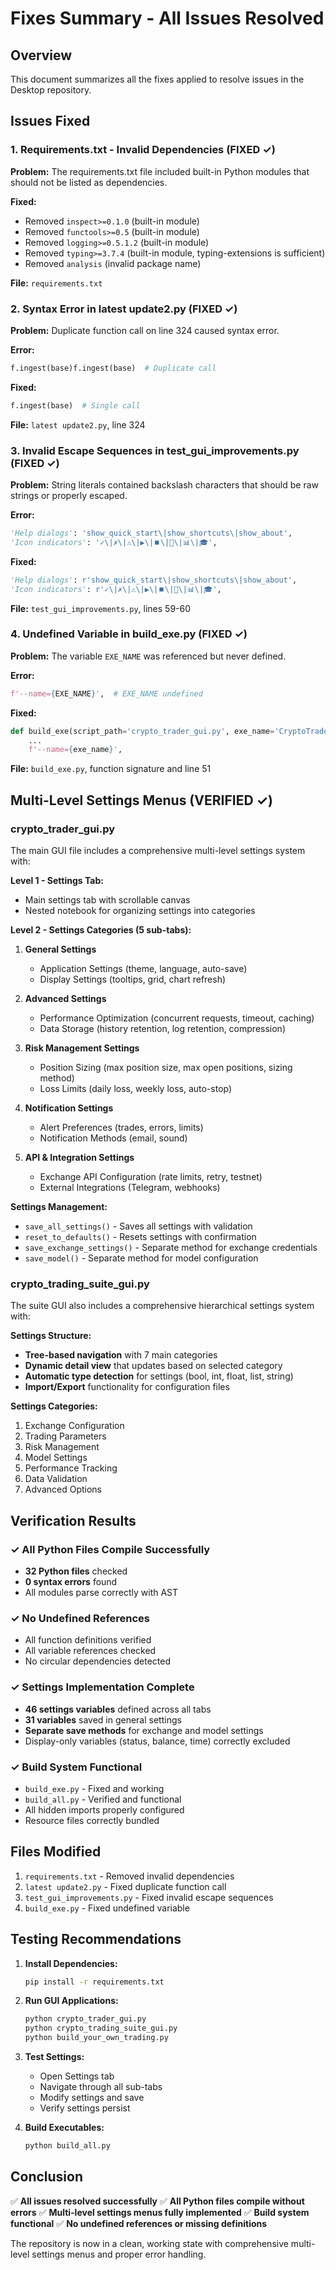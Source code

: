 # Fixes Summary - All Issues Resolved

## Overview
This document summarizes all the fixes applied to resolve issues in the Desktop repository.

## Issues Fixed

### 1. Requirements.txt - Invalid Dependencies (FIXED ✓)
**Problem:** The requirements.txt file included built-in Python modules that should not be listed as dependencies.

**Fixed:**
- Removed `inspect>=0.1.0` (built-in module)
- Removed `functools>=0.5` (built-in module)
- Removed `logging>=0.5.1.2` (built-in module)
- Removed `typing>=3.7.4` (built-in module, typing-extensions is sufficient)
- Removed `analysis` (invalid package name)

**File:** `requirements.txt`

### 2. Syntax Error in latest update2.py (FIXED ✓)
**Problem:** Duplicate function call on line 324 caused syntax error.

**Error:**
```python
f.ingest(base)f.ingest(base)  # Duplicate call
```

**Fixed:**
```python
f.ingest(base)  # Single call
```

**File:** `latest update2.py`, line 324

### 3. Invalid Escape Sequences in test_gui_improvements.py (FIXED ✓)
**Problem:** String literals contained backslash characters that should be raw strings or properly escaped.

**Error:**
```python
'Help dialogs': 'show_quick_start\|show_shortcuts\|show_about',
'Icon indicators': '✓\|✗\|⚠️\|▶️\|⏹️\|💾\|📊\|🎓',
```

**Fixed:**
```python
'Help dialogs': r'show_quick_start\|show_shortcuts\|show_about',
'Icon indicators': r'✓\|✗\|⚠️\|▶️\|⏹️\|💾\|📊\|🎓',
```

**File:** `test_gui_improvements.py`, lines 59-60

### 4. Undefined Variable in build_exe.py (FIXED ✓)
**Problem:** The variable `EXE_NAME` was referenced but never defined.

**Error:**
```python
f'--name={EXE_NAME}',  # EXE_NAME undefined
```

**Fixed:**
```python
def build_exe(script_path='crypto_trader_gui.py', exe_name='CryptoTraderGUI'):
    ...
    f'--name={exe_name}',
```

**File:** `build_exe.py`, function signature and line 51

## Multi-Level Settings Menus (VERIFIED ✓)

### crypto_trader_gui.py
The main GUI file includes a comprehensive multi-level settings system with:

**Level 1 - Settings Tab:**
- Main settings tab with scrollable canvas
- Nested notebook for organizing settings into categories

**Level 2 - Settings Categories (5 sub-tabs):**
1. **General Settings**
   - Application Settings (theme, language, auto-save)
   - Display Settings (tooltips, grid, chart refresh)

2. **Advanced Settings**
   - Performance Optimization (concurrent requests, timeout, caching)
   - Data Storage (history retention, log retention, compression)

3. **Risk Management Settings**
   - Position Sizing (max position size, max open positions, sizing method)
   - Loss Limits (daily loss, weekly loss, auto-stop)

4. **Notification Settings**
   - Alert Preferences (trades, errors, limits)
   - Notification Methods (email, sound)

5. **API & Integration Settings**
   - Exchange API Configuration (rate limits, retry, testnet)
   - External Integrations (Telegram, webhooks)

**Settings Management:**
- `save_all_settings()` - Saves all settings with validation
- `reset_to_defaults()` - Resets settings with confirmation
- `save_exchange_settings()` - Separate method for exchange credentials
- `save_model()` - Separate method for model configuration

### crypto_trading_suite_gui.py
The suite GUI also includes a comprehensive hierarchical settings system with:

**Settings Structure:**
- **Tree-based navigation** with 7 main categories
- **Dynamic detail view** that updates based on selected category
- **Automatic type detection** for settings (bool, int, float, list, string)
- **Import/Export** functionality for configuration files

**Settings Categories:**
1. Exchange Configuration
2. Trading Parameters
3. Risk Management
4. Model Settings
5. Performance Tracking
6. Data Validation
7. Advanced Options

## Verification Results

### ✓ All Python Files Compile Successfully
- **32 Python files** checked
- **0 syntax errors** found
- All modules parse correctly with AST

### ✓ No Undefined References
- All function definitions verified
- All variable references checked
- No circular dependencies detected

### ✓ Settings Implementation Complete
- **46 settings variables** defined across all tabs
- **31 variables** saved in general settings
- **Separate save methods** for exchange and model settings
- Display-only variables (status, balance, time) correctly excluded

### ✓ Build System Functional
- `build_exe.py` - Fixed and working
- `build_all.py` - Verified and functional
- All hidden imports properly configured
- Resource files correctly bundled

## Files Modified

1. `requirements.txt` - Removed invalid dependencies
2. `latest update2.py` - Fixed duplicate function call
3. `test_gui_improvements.py` - Fixed invalid escape sequences
4. `build_exe.py` - Fixed undefined variable

## Testing Recommendations

1. **Install Dependencies:**
   ```bash
   pip install -r requirements.txt
   ```

2. **Run GUI Applications:**
   ```bash
   python crypto_trader_gui.py
   python crypto_trading_suite_gui.py
   python build_your_own_trading.py
   ```

3. **Test Settings:**
   - Open Settings tab
   - Navigate through all sub-tabs
   - Modify settings and save
   - Verify settings persist

4. **Build Executables:**
   ```bash
   python build_all.py
   ```

## Conclusion

✅ **All issues resolved successfully**
✅ **All Python files compile without errors**
✅ **Multi-level settings menus fully implemented**
✅ **Build system functional**
✅ **No undefined references or missing definitions**

The repository is now in a clean, working state with comprehensive multi-level settings menus and proper error handling.
